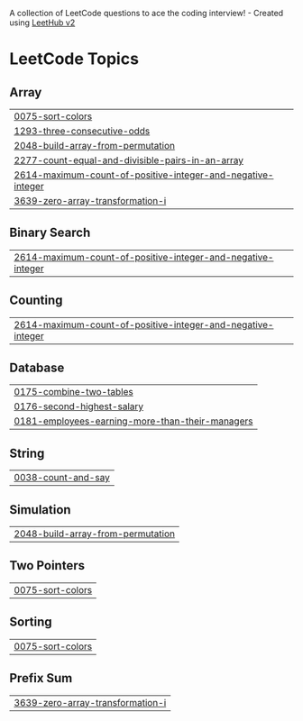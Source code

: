 A collection of LeetCode questions to ace the coding interview! - Created using [LeetHub v2](https://github.com/arunbhardwaj/LeetHub-2.0)
<!---LeetCode Topics Start-->
# LeetCode Topics
## Array
|  |
| ------- |
| [0075-sort-colors](https://github.com/NikkSazz/leetcode/tree/master/0075-sort-colors) |
| [1293-three-consecutive-odds](https://github.com/NikkSazz/leetcode/tree/master/1293-three-consecutive-odds) |
| [2048-build-array-from-permutation](https://github.com/NikkSazz/leetcode/tree/master/2048-build-array-from-permutation) |
| [2277-count-equal-and-divisible-pairs-in-an-array](https://github.com/NikkSazz/leetcode/tree/master/2277-count-equal-and-divisible-pairs-in-an-array) |
| [2614-maximum-count-of-positive-integer-and-negative-integer](https://github.com/NikkSazz/leetcode/tree/master/2614-maximum-count-of-positive-integer-and-negative-integer) |
| [3639-zero-array-transformation-i](https://github.com/NikkSazz/leetcode/tree/master/3639-zero-array-transformation-i) |
## Binary Search
|  |
| ------- |
| [2614-maximum-count-of-positive-integer-and-negative-integer](https://github.com/NikkSazz/leetcode/tree/master/2614-maximum-count-of-positive-integer-and-negative-integer) |
## Counting
|  |
| ------- |
| [2614-maximum-count-of-positive-integer-and-negative-integer](https://github.com/NikkSazz/leetcode/tree/master/2614-maximum-count-of-positive-integer-and-negative-integer) |
## Database
|  |
| ------- |
| [0175-combine-two-tables](https://github.com/NikkSazz/leetcode/tree/master/0175-combine-two-tables) |
| [0176-second-highest-salary](https://github.com/NikkSazz/leetcode/tree/master/0176-second-highest-salary) |
| [0181-employees-earning-more-than-their-managers](https://github.com/NikkSazz/leetcode/tree/master/0181-employees-earning-more-than-their-managers) |
## String
|  |
| ------- |
| [0038-count-and-say](https://github.com/NikkSazz/leetcode/tree/master/0038-count-and-say) |
## Simulation
|  |
| ------- |
| [2048-build-array-from-permutation](https://github.com/NikkSazz/leetcode/tree/master/2048-build-array-from-permutation) |
## Two Pointers
|  |
| ------- |
| [0075-sort-colors](https://github.com/NikkSazz/leetcode/tree/master/0075-sort-colors) |
## Sorting
|  |
| ------- |
| [0075-sort-colors](https://github.com/NikkSazz/leetcode/tree/master/0075-sort-colors) |
## Prefix Sum
|  |
| ------- |
| [3639-zero-array-transformation-i](https://github.com/NikkSazz/leetcode/tree/master/3639-zero-array-transformation-i) |
<!---LeetCode Topics End-->